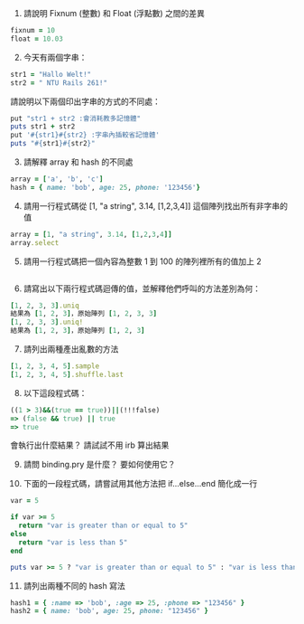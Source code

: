 1. 請說明 Fixnum (整數) 和 Float (浮點數) 之間的差異
  ```ruby
  fixnum = 10
  float = 10.03
  ```

2. 今天有兩個字串：
  ```ruby
  str1 = "Hallo Welt!"
  str2 = " NTU Rails 261!"
  ```
請說明以下兩個印出字串的方式的不同處：
  ```ruby
  put "str1 + str2 :會消耗教多記憶體"
  puts str1 + str2
  put '#{str1}#{str2} :字串內插較省記憶體'
  puts "#{str1}#{str2}"
  ```

3. 請解釋 array 和 hash 的不同處
  ```ruby
  array = ['a', 'b', 'c']
  hash = { name: 'bob', age: 25, phone: '123456'}
  ```

4. 請用一行程式碼從 [1, "a string", 3.14, [1,2,3,4]] 這個陣列找出所有非字串的值
  ```ruby
  array = [1, "a string", 3.14, [1,2,3,4]]
  array.select
  ```

5. 請用一行程式碼把一個內容為整數 1 到 100 的陣列裡所有的值加上 2
  ```ruby
  ```

6. 請寫出以下兩行程式碼迴傳的值，並解釋他們呼叫的方法差別為何：
  ```ruby
  [1, 2, 3, 3].uniq
  結果為 [1, 2, 3]，原始陣列 [1, 2, 3, 3]
  [1, 2, 3, 3].uniq!
  結果為 [1, 2, 3]，原始陣列 [1, 2, 3]
  ```

7. 請列出兩種產出亂數的方法
  ```ruby
  [1, 2, 3, 4, 5].sample
  [1, 2, 3, 4, 5].shuffle.last
  ```

8. 以下這段程式碼：
  ```ruby
  ((1 > 3)&&(true == true))||(!!!false)
  => (false && true) || true
  => true
  ```
  會執行出什麼結果？ 請試試不用 irb 算出結果

9. 請問 binding.pry 是什麼？ 要如何使用它？


10. 下面的一段程式碼，請嘗試用其他方法把 if...else...end 簡化成一行

  ```ruby
  var = 5

  if var >= 5
    return "var is greater than or equal to 5"
  else
    return "var is less than 5"
  end

  puts var >= 5 ? "var is greater than or equal to 5" : "var is less than 5"
  ```

11. 請列出兩種不同的 hash 寫法
  ```ruby
  hash1 = { :name => 'bob', :age => 25, :phone => "123456" }
  hash2 = { name: 'bob', age: 25, phone: "123456" }
  ```
